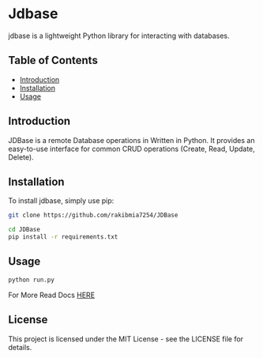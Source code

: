 # Jdbase

jdbase is a lightweight Python library for interacting with databases.

## Table of Contents

- [Introduction](#introduction)
- [Installation](#installation)
- [Usage](#usage)


## Introduction

JDBase is a remote Database operations in Written in Python. It provides an easy-to-use interface for common CRUD operations (Create, Read, Update, Delete).

## Installation

To install jdbase, simply use pip:

```bash
git clone https://github.com/rakibmia7254/JDBase

cd JDBase
pip install -r requirements.txt
```

## Usage

```bash
python run.py
```

For More Read Docs [HERE](https://rakibmia7254.github.io/JDBase/)

## License

This project is licensed under the MIT License - see the LICENSE file for details.
